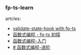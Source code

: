 ### fp-ts-learn

artcles:

- [validate-state-hook with fp-ts](https://juejin.cn/post/7279295129348735034)
- [函数式编程 - fp-ts 初探](https://juejin.cn/post/7229593695652806693)
- [函数式编程-入门](https://juejin.cn/post/7229172559571648572)
- [# 函数式编程-进阶](https://juejin.cn/post/7229193250903916604)
